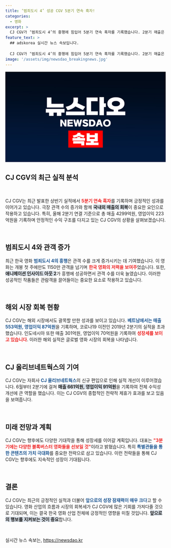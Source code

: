```yaml
---
title: ‘범죄도시 4’ 성공 CGV 5분기 연속 흑자!
categories:
  - 영화
excerpt: >
  CJ CGV가 ‘범죄도시 4’의 흥행에 힘입어 5분기 연속 흑자를 기록했습니다. 2분기 매출은 4299억, 영업이익은 223억을 달성하며 국내외 시장에서 관객 수가 증가하고 있습니다. 계속되는 성장세에 기대작들이 대기 중입니다!
feature_text: >
  ## adskorea 실시간 뉴스 속보입니다.

  CJ CGV가 ‘범죄도시 4’의 흥행에 힘입어 5분기 연속 흑자를 기록했습니다. 2분기 매출은 4299억, 영업이익은 223억을 달성하며 국내외 시장에서 관객 수가 증가하고 있습니다. 계속되는 성장세에 기대작들이 대기 중입니다!
image: '/assets/img/newsdao_breakingnews.jpg'
---
```


<p><img src="/assets/img/newsdao_breakingnews.jpg" alt="adskorea 속보" /></p>

<h2 data-ke-size="size26">CJ CGV의 최근 실적 분석</h2>

<p data-ke-size="size16">&nbsp;</p>

<p>CJ CGV는 최근 발표한 상반기 실적에서 <b><span style="color: #ee2323;">5분기 연속 흑자</span></b>를 기록하며 긍정적인 성과를 이어가고 있습니다. 극장 관객 수의 증가와 함께 <b><span style="background-color: #21538527;">국내외 매출의 회복</span></b>이 중요한 요인으로 작용하고 있습니다. 특히, 올해 2분기 연결 기준으로 총 매출 4299억원, 영업이익 223억원을 기록하며 안정적인 수익 구조를 다지고 있는 CJ CGV의 상황을 살펴보겠습니다.</p>

<p data-ke-size="size16">&nbsp;</p>

<h2 data-ke-size="size26">범죄도시 4와 관객 증가</h2>

<p>최근 한국 영화 <b><span style="color: #1a5490;">범죄도시 4의 흥행</span></b>은 관객 수를 크게 증가시키는 데 기여했습니다. 이 영화는 개봉 첫 주에만도 1150만 관객을 넘기며 <b><span style="color: #ee2323;">한국 영화의 저력을 보여주</span></b>었습니다. 또한, <b><span style="background-color: #21538527;">애니메이션 인사이드 아웃 2</span></b>가 흥행에 성공하면서 관객 수를 더욱 늘였습니다. 이러한 성공적인 작품들은 관람객을 끌어들이는 중요한 요소로 작용하고 있습니다.</p>

<p data-ke-size="size16">&nbsp;</p>

<h2 data-ke-size="size26">해외 시장 회복 현황</h2>

<p>CJ CGV는 해외 시장에서도 괄목할 만한 성과를 보이고 있습니다. <b><span style="color: #1a5490;">베트남에서는 매출 553억원, 영업이익 87억원</span></b>을 기록하며, 코로나19 이전인 2019년 2분기의 실적을 초과했습니다. 인도네시아 또한 매출 301억원, 영업이익 70억원을 기록하여 <b><span style="color: #ee2323;">성장세를 보이고 있습니다</span></b>. 이러한 해외 실적은 글로벌 영화 시장의 회복을 나타냅니다.</p>

<p data-ke-size="size16">&nbsp;</p>

<h2 data-ke-size="size26">CJ 올리브네트웍스의 기여</h2>

<p>CJ CGV는 자회사 <b><span style="color: #1a5490;">CJ 올리브네트웍스</span></b>의 신규 편입으로 인해 실적 개선이 이루어졌습니다. 6월부터 2분기에 걸쳐 <b><span style="background-color: #21538527;">매출 661억원, 영업이익 91억원</span></b>을 기록하여 전체 수익성 개선에 큰 역할을 했습니다. 이는 CJ CGV의 종합적인 전략적 제휴가 효과를 보고 있음을 보여줍니다.</p>

<p data-ke-size="size16">&nbsp;</p>

<h2 data-ke-size="size26">미래 전망과 계획</h2>

<p>CJ CGV는 향후에도 다양한 기대작을 통해 성장세를 이어갈 계획입니다. 대표는 <b><span style="color: #ee2323;">"3분기에는 다양한 블록버스터 영화들을 선보일 것"</span></b>이라고 밝혔습니다. 특히 <b><span style="color: #1a5490;">특별관들을 통한 콘텐츠의 가치 극대화</span></b>를 중요한 전략으로 삼고 있습니다. 이런 전략들을 통해 CJ CGV는 향후에도 지속적인 성장이 기대됩니다.</p>

<p data-ke-size="size16">&nbsp;</p>

<h2 data-ke-size="size26">결론</h2>

<p>CJ CGV는 최근의 긍정적인 실적과 더불어 <b><span style="color: #1a5490;">앞으로의 성장 잠재력이 매우 크다</span></b>고 할 수 있습니다. 영화 산업의 흐름과 시장의 회복세가 CJ CGV에 많은 기회를 가져다줄 것으로 기대되며, 이는 결국 한국 영화 산업 전체에 긍정적인 영향을 미칠 것입니다. <b><span style="background-color: #21538527;">앞으로의 행보를 지켜보는 것이 중요</span></b>합니다.</p>

<p data-ke-size="size16">&nbsp;</p>
실시간 뉴스 속보는, <a href="https://newsdao.kr" rel="dofollow">https://newsdao.kr</a>



